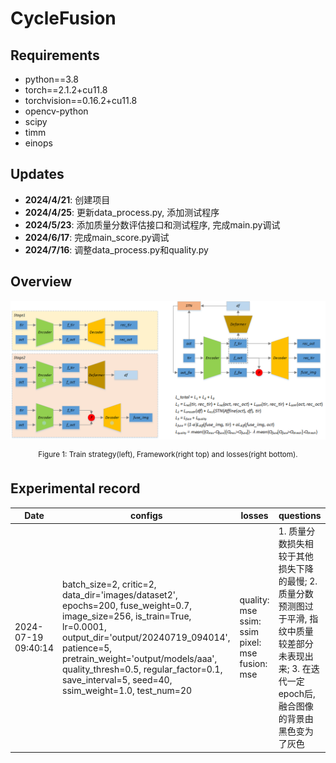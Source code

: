 # CycleFusion

## Requirements

- python==3.8
- torch==2.1.2+cu11.8
- torchvision==0.16.2+cu11.8
- opencv-python
- scipy
- timm
- einops

## Updates

- **2024/4/21**: 创建项目
- **2024/4/25**: 更新data_process.py, 添加测试程序
- **2024/5/23**: 添加质量分数评估接口和测试程序, 完成main.py调试
- **2024/6/17**: 完成main_score.py调试
- **2024/7/16**: 调整data_process.py和quality.py

## Overview

![figure1](figure1.png)

<div align=center>
<sup>Figure 1: Train strategy(left), Framework(right top) and losses(right bottom).</sup>
</div>


## Experimental record
| Date | configs | losses | questions |
| --- | --- | --- | --- |
| 2024-07-19 09:40:14 | batch_size=2, critic=2, data_dir='images/dataset2', epochs=200, fuse_weight=0.7, image_size=256, is_train=True, lr=0.0001, output_dir='output/20240719_094014', patience=5, pretrain_weight='output/models/aaa', quality_thresh=0.5, regular_factor=0.1, save_interval=5, seed=40, ssim_weight=1.0, test_num=20 | quality: mse ssim: ssim pixel: mse fusion: mse | 1. 质量分数损失相较于其他损失下降的最慢; 2. 质量分数预测图过于平滑, 指纹中质量较差部分未表现出来; 3. 在迭代一定epoch后, 融合图像的背景由黑色变为了灰色